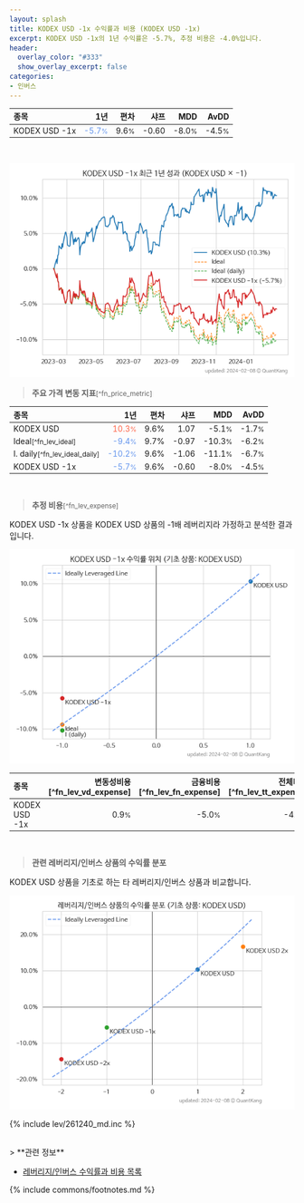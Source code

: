 ```yaml
---
layout: splash
title: KODEX USD -1x 수익률과 비용 (KODEX USD -1x)
excerpt: KODEX USD -1x의 1년 수익률은 -5.7%, 추정 비용은 -4.0%입니다.
header:
  overlay_color: "#333"
  show_overlay_excerpt: false
categories:
- 인버스
---
```


| **종목** | **1년** | **편차** | **샤프** | **MDD** | **AvDD** |
| :------------ | ------: | -----------: | -------: | ------: | -------: |
| KODEX USD -1x | <span style="color: cornflowerblue">-5.7<small>%</small></span> | 9.6<small>%</small> | -0.60 | -8.0<small>%</small> | -4.5<small>%</small> |

<!-- more -->

<br>

![KODEX USD -1x](/lev/images/261270.png)

> **주요 가격 변동 지표**<small>[^fn_price_metric]</small>


| **종목** | **1년** | **편차** | **샤프** | **MDD** | **AvDD** |
| :------------ | ------: | -----------: | -------: | ------: | -------: |
| KODEX USD | <span style="color: tomato">10.3<small>%</small></span> | 9.6% | 1.07 | -5.1<small>%</small> | -1.7<small>%</small> |
| Ideal<small>[^fn_lev_ideal]</small> | <span style="color: cornflowerblue">-9.4<small>%</small></span> | 9.7% | -0.97 | -10.3<small>%</small> | -6.2<small>%</small> |
| I. daily<small>[^fn_lev_ideal_daily]</small> | <span style="color: cornflowerblue">-10.2<small>%</small></span> | 9.6% | -1.06 | -11.1<small>%</small> | -6.7<small>%</small> |
| KODEX USD -1x | <span style="color: cornflowerblue">-5.7<small>%</small></span> | 9.6% | -0.60 | -8.0<small>%</small> | -4.5<small>%</small> |

<br>

> **추정 비용**<small>[^fn_lev_expense]</small><a id="expense"></a>

KODEX USD -1x 상품을 KODEX USD 상품의 -1배 레버리지라 가정하고 분석한 결과입니다.

![KODEX USD -1x](/lev/images/261270_ideal.png)

| **종목** | **변동성비용**[^fn_lev_vd_expense] | **금융비용**[^fn_lev_fn_expense] | **전체비용**[^fn_lev_tt_expense] |
| :------------ | ------: | -----------: | -------: |
| KODEX USD -1x | 0.9<small>%</small> | -5.0<small>%</small> | -4.0<small>%</small> |

<br>

> **관련 레버리지/인버스 상품의 수익률 분포**

KODEX USD 상품을 기초로 하는 타 레버리지/인버스 상품과 비교합니다.

![KODEX USD](/lev/images/261240_ideal.png)

{% include lev/261240_md.inc %}

<br>
> **관련 정보**

- [레버리지/인버스 수익률과 비용 목록](/lev/)

{% include commons/footnotes.md %}